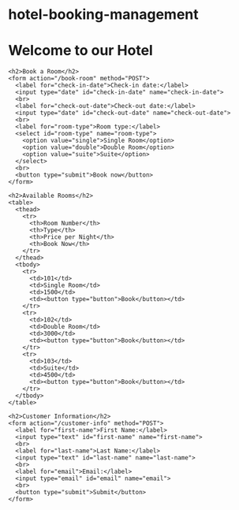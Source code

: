 # hotel-booking-management
<!DOCTYPE html>
<html>
  <head>
    <title>Hotel Management System</title>
  </head>
  <body>
    <h1>Welcome to our Hotel</h1>
    
    <h2>Book a Room</h2>
    <form action="/book-room" method="POST">
      <label for="check-in-date">Check-in date:</label>
      <input type="date" id="check-in-date" name="check-in-date">
      <br>
      <label for="check-out-date">Check-out date:</label>
      <input type="date" id="check-out-date" name="check-out-date">
      <br>
      <label for="room-type">Room type:</label>
      <select id="room-type" name="room-type">
        <option value="single">Single Room</option>
        <option value="double">Double Room</option>
        <option value="suite">Suite</option>
      </select>
      <br>
      <button type="submit">Book now</button>
    </form>

    <h2>Available Rooms</h2>
    <table>
      <thead>
        <tr>
          <th>Room Number</th>
          <th>Type</th>
          <th>Price per Night</th>
          <th>Book Now</th>
        </tr>
      </thead>
      <tbody>
        <tr>
          <td>101</td>
          <td>Single Room</td>
          <td>1500</td>
          <td><button type="button">Book</button></td>
        </tr>
        <tr>
          <td>102</td>
          <td>Double Room</td>
          <td>3000</td>
          <td><button type="button">Book</button></td>
        </tr>
        <tr>
          <td>103</td>
          <td>Suite</td>
          <td>4500</td>
          <td><button type="button">Book</button></td>
        </tr>
      </tbody>
    </table>

    <h2>Customer Information</h2>
    <form action="/customer-info" method="POST">
      <label for="first-name">First Name:</label>
      <input type="text" id="first-name" name="first-name">
      <br>
      <label for="last-name">Last Name:</label>
      <input type="text" id="last-name" name="last-name">
      <br>
      <label for="email">Email:</label>
      <input type="email" id="email" name="email">
      <br>
      <button type="submit">Submit</button>
    </form>
  </body>
</html>
